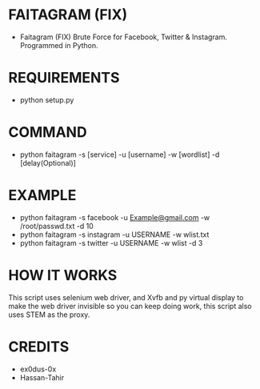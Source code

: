# FAITAGRAM (FIX)
* Faitagram (FIX) Brute Force for Facebook, Twitter &amp; Instagram. Programmed in Python.

# REQUIREMENTS
* python setup.py

# COMMAND
* python faitagram -s [service] -u [username] -w [wordlist] -d [delay(Optional)]

# EXAMPLE
* python faitagram -s facebook -u Example@gmail.com -w /root/passwd.txt -d 10
* python faitagram -s instagram -u USERNAME -w wlist.txt
* python faitagram -s twitter -u USERNAME -w wlist -d 3

# HOW IT WORKS
This script uses selenium web driver, and Xvfb and py virtual display to make the web driver invisible so you can keep doing work, this script also uses STEM as the proxy.

# CREDITS
* ex0dus-0x
* Hassan-Tahir

